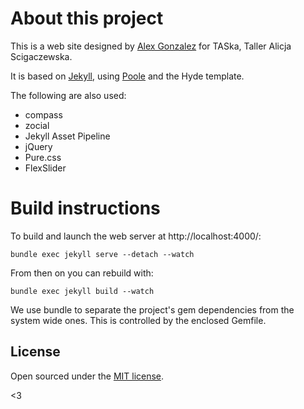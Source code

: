 # About this project

This is a web site designed by [Alex Gonzalez](https://twitter.com/aggurio) for TASka, Taller Alicja Scigaczewska.

It is based on [Jekyll](http://jekyllrb.com), using [Poole](http://getpoole.com) and the Hyde template.

The following are also used:

- compass
- zocial
- Jekyll Asset Pipeline
- jQuery
- Pure.css
- FlexSlider

# Build instructions

To build and launch the web server at http://localhost:4000/:

    bundle exec jekyll serve --detach --watch

From then on you can rebuild with:

    bundle exec jekyll build --watch

We use bundle to separate the project's gem dependencies from the system wide ones. This is controlled by the enclosed Gemfile.

## License

Open sourced under the [MIT license](LICENSE.md).

<3

